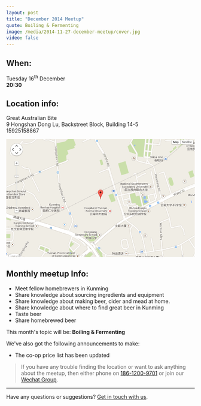 ```yaml
---
layout: post
title: "December 2014 Meetup"
quote: Boiling & Fermenting
image: /media/2014-11-27-december-meetup/cover.jpg
video: false
---
```


## When:

Tuesday 16<sup>th</sup> December<br>
**20:30**

## Location info:

Great Australian Bite<br>
9 Hongshan Dong Lu, Backstreet Block, Building 14-5<br>
15925158867

!["Map to Great Australian Bite"](/media/2014-11-27-december-meetup/map-english.png)

## Monthly meetup Info:

* Meet fellow homebrewers in Kunming
* Share knowledge about sourcing ingredients and equipment
* Share knowledge about making beer, cider and mead at home.
* Share knowledge about where to find great beer in Kunming
* Taste beer
* Share homebrewed beer


This month's topic will be: **Boiling & Fermenting**


We've also got the following announcements to make:

* The co-op price list has been updated

> If you have any trouble finding the location or want to ask anything about the meetup, then either phone on [186-1200-9701](tel:18612009701) or join our [Wechat Group](/media/qr-code.jpg).

-----
Have any questions or suggestions? [Get in touch with us](mailto:hello@kunmingbeer.org).